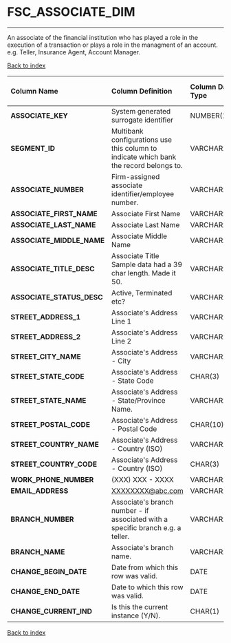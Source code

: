 # FSC_ASSOCIATE_DIM

---

An associate of the financial institution who has played a role in the execution of a transaction or plays a role in the managment of an account.  e.g. Teller, Insurance Agent, Account Manager.

[Back to index](./index.md)

| Column Name               | Column Definition                                                                      | Column Data Type   | Column Null Option   | PK   | FK   |
|:--------------------------|:---------------------------------------------------------------------------------------|:-------------------|:---------------------|:-----|:-----|
| **ASSOCIATE_KEY**         | System generated surrogate identifier                                                  | NUMBER(12)         | Not Null             | Yes  | No   |
| **SEGMENT_ID**            | Multibank configurations use this column to indicate which bank the record belongs to. | VARCHAR2(128)      | Not Null             | Yes  | No   |
| **ASSOCIATE_NUMBER**      | Firm-assigned associate identifier/employee number.                                    | VARCHAR2(20)       | Null                 | No   | No   |
| **ASSOCIATE_FIRST_NAME**  | Associate First Name                                                                   | VARCHAR2(50)       | Null                 | No   | No   |
| **ASSOCIATE_LAST_NAME**   | Associate Last Name                                                                    | VARCHAR2(50)       | Null                 | No   | No   |
| **ASSOCIATE_MIDDLE_NAME** | Associate Middle Name                                                                  | VARCHAR2(100)      | Null                 | No   | No   |
| **ASSOCIATE_TITLE_DESC**  | Associate Title Sample data had a 39 char length.  Made it 50.                         | VARCHAR2(50)       | Null                 | No   | No   |
| **ASSOCIATE_STATUS_DESC** | Active, Terminated etc?                                                                | VARCHAR2(35)       | Null                 | No   | No   |
| **STREET_ADDRESS_1**      | Associate's Address Line 1                                                             | VARCHAR2(35)       | Null                 | No   | No   |
| **STREET_ADDRESS_2**      | Associate's Address Line 2                                                             | VARCHAR2(35)       | Null                 | No   | No   |
| **STREET_CITY_NAME**      | Associate's Address - City                                                             | VARCHAR2(35)       | Null                 | No   | No   |
| **STREET_STATE_CODE**     | Associate's Address - State Code                                                       | CHAR(3)            | Null                 | No   | No   |
| **STREET_STATE_NAME**     | Associate's Address - State/Province Name.                                             | VARCHAR2(35)       | Null                 | No   | No   |
| **STREET_POSTAL_CODE**    | Associate's Address - Postal Code                                                      | CHAR(10)           | Null                 | No   | No   |
| **STREET_COUNTRY_NAME**   | Associate's Address - Country (ISO)                                                    | VARCHAR2(100)      | Null                 | No   | No   |
| **STREET_COUNTRY_CODE**   | Associate's Address - Country (ISO)                                                    | CHAR(3)            | Null                 | No   | No   |
| **WORK_PHONE_NUMBER**     | (XXX) XXX - XXXX                                                                       | VARCHAR2(25)       | Null                 | No   | No   |
| **EMAIL_ADDRESS**         | XXXXXXXX@abc.com                                                                       | VARCHAR2(35)       | Null                 | No   | No   |
| **BRANCH_NUMBER**         | Associate's branch number - if associated with a specific branch e.g. a teller.        | VARCHAR2(25)       | Null                 | No   | No   |
| **BRANCH_NAME**           | Associate's branch name.                                                               | VARCHAR2(35)       | Null                 | No   | No   |
| **CHANGE_BEGIN_DATE**     | Date from which this row was valid\.                                                   | DATE               | Null                 | No   | No   |
| **CHANGE_END_DATE**       | Date to which this row was valid\.                                                     | DATE               | Not Null             | No   | No   |
| **CHANGE_CURRENT_IND**    | Is this the current instance (Y/N).                                                    | CHAR(1)            | Not Null             | No   | No   |

[Back to index](./index.md)